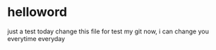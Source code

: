 # helloword
just a test
today change this file for test my git
now, i can change you everytime everyday

